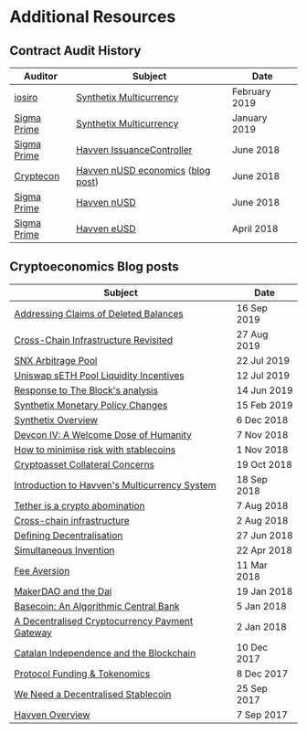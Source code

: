 # Additional Resources

## Contract Audit History

Auditor | Subject | Date
--------|---------|-----
[iosiro](https://www.iosiro.com/) | [Synthetix Multicurrency](https://www.iosiro.com/audits/synthetix-smart-contract-audit) | February 2019
[Sigma Prime](https://sigmaprime.io/) | [Synthetix Multicurrency](https://www.synthetix.io/uploads/sigma-prime-synthetix-audit-report_2_0.pdf) | January 2019
[Sigma Prime](https://sigmaprime.io/) | [Havven IssuanceController](https://github.com/sigp/public-audits/blob/master/havven-2018-06-18/review.pdf) | June 2018
[Cryptecon](https://cryptecon.org/) | [Havven nUSD economics](https://old.havven.io/uploads/havven_cryptecon_report_may_2018.pdf) ([blog post](https://blog.synthetix.io/havven-validated-by-cryptecon-analysis/)) | June 2018
[Sigma Prime](https://sigmaprime.io/) | [Havven nUSD](https://github.com/sigp/public-audits/blob/master/havven-2018-06-06/havven-review.pdf) | June 2018
[Sigma Prime](https://sigmaprime.io/) | [Havven eUSD](https://github.com/sigp/public-audits/tree/master/havven-2018-04-05/README.md) | April 2018

## Cryptoeconomics Blog posts

Subject | Date
--------|-----
[Addressing Claims of Deleted Balances](https://blog.synthetix.io/addressing-claims-of-deleted-balances/) | 16 Sep 2019
[Cross-Chain Infrastructure Revisited](https://blog.synthetix.io/cross-chain-infrastructure-revisited/) | 27 Aug 2019
[SNX Arbitrage Pool](https://blog.synthetix.io/snx-arbitrage-pool/) | 22 Jul 2019
[Uniswap sETH Pool Liquidity Incentives](https://blog.synthetix.io/uniswap-seth-pool-incentives/) | 12 Jul 2019
[Response to The Block's analysis](https://blog.synthetix.io/response-to-the-block-analysis/) | 14 Jun 2019
[Synthetix Monetary Policy Changes](https://blog.synthetix.io/synthetix-monetary-policy-changes/) | 15 Feb 2019
[Synthetix Overview](https://blog.synthetix.io/synthetix-overview/) | 6 Dec 2018
[Devcon IV: A Welcome Dose of Humanity](https://blog.synthetix.io/devcon-iv-a-welcome-dose-of-humanity/) | 7 Nov 2018
[How to minimise risk with stablecoins](https://blog.synthetix.io/untitled/) | 1 Nov 2018
[Cryptoasset Collateral Concerns](https://blog.synthetix.io/cryptoasset-collateral-concerns/) | 19 Oct 2018
[Introduction to Havven's Multicurrency System](https://blog.synthetix.io/introduction-to-havvens-multicurrency-system/) | 18 Sep 2018
[Tether is a crypto abomination](https://blog.synthetix.io/tether-is-a-crypto-abomination/) | 7 Aug 2018
[Cross-chain infrastructure](https://blog.synthetix.io/cross-chain-infrastructure/) | 2 Aug 2018
[Defining Decentralisation](https://blog.synthetix.io/defining-decentralisation/) | 27 Jun 2018
[Simultaneous Invention](https://blog.synthetix.io/simultaneous-invention/) | 22 Apr 2018
[Fee Aversion](https://blog.synthetix.io/fee-aversion/) | 11 Mar 2018
[MakerDAO and the Dai](https://blog.synthetix.io/makerdao-and-the-dai/) | 19 Jan 2018
[Basecoin: An Algorithmic Central Bank](https://blog.synthetix.io/basecoin-an-algorithmic-central-bank/) | 5 Jan 2018
[A Decentralised Cryptocurrency Payment Gateway](https://blog.synthetix.io/a-decentralised-cryptocurrency-payment-gateway/) | 2 Jan 2018
[Catalan Independence and the Blockchain](https://blog.havven.io/catalan-independence-and-the-blockchain-6bc77fab851c) | 10 Dec 2017
[Protocol Funding & Tokenomics](https://blog.havven.io/protocol-funding-tokenomics-55a9b266c8ed) | 8 Dec 2017
[We Need a Decentralised Stablecoin](https://blog.havven.io/we-need-a-decentralised-stablecoin-b3e13346c74f) | 25 Sep 2017
[Havven Overview](https://blog.havven.io/havven-overview-2d4bb98a3be9) | 7 Sep 2017

